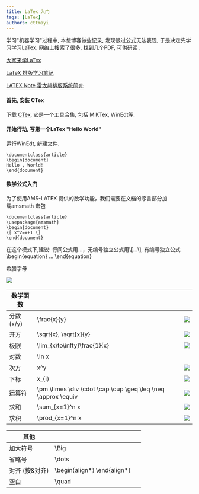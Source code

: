 ```yaml
---
title: LaTex 入门
tags: [LaTex]
authors: cttmayi
---
```


学习"机器学习"过程中, 本想博客做些记录, 发现很过公式无法表现, 于是决定先学习学习LaTex. 网络上搜索了很多, 找到几个PDF, 可供研读 .

[大家来学LaTex](http://vdisk.weibo.com/s/uHJ9-OCEyxyHb)

[LaTeX 排版学习笔记](https://pan.baidu.com/s/1hr7yHhi##list/path=%2F)

[LATEX Note 雷太赫排版系统简介](http://www.dralpha.com/zh/tech/lnotes2.pdf)

#### 首先, 安装 CTex

下载 [CTex](http://www.ctex.org/CTeXDownload), 它是一个工具合集, 包括 MiKTex, WinEdt等.

#### 开始行动, 写第一个LaTex "Hello World"

运行WinEdt, 新建文件.

```
\documentclass{article}
\begin{document}
Hello , World!
\end{document}
```

#### 数学公式入门

为了使用AMS-LATEX 提供的数学功能，我们需要在文档的序言部分加  
载amsmath 宏包

```
\documentclass{article}
\usepackage{amsmath}
\begin{document}
\[ x^2=x+1 \]
\end{document}
```

在这个模式下,建议: 行间公式用$...$，无编号独立公式用\\\[...\\\], 有编号独立公式 \\begin\{equation\} ... \\end\{equation\}

希腊字母

![](https://static.oschina.net/uploads/space/2016/1225/230525_kLUE_1169303.png)


| 数学函数 | | |
|---|---|---|
| 分数(x/y) | \\frac\{x\}\{y\} | ![](https://static.oschina.net/uploads/space/2016/1225/234450_AyH5_1169303.png) |
| 开方 | \\sqrt\{x\}, \\sqrt\[x\]\{y\} | ![](https://static.oschina.net/uploads/space/2016/1225/234734_isXE_1169303.png) |
| 极限 | \\lim_\{x\\to\\infty\}\\frac\{1\}\{x\} | ![](https://static.oschina.net/uploads/space/2016/1225/235310_gS1X_1169303.png) |
| 对数 | \\ln x |   |
| 次方 | x^y | ![](https://static.oschina.net/uploads/space/2016/1225/235202_yuCG_1169303.png) |
| 下标 | x_\{i\} | ![](https://static.oschina.net/uploads/space/2016/1225/235633_dtpo_1169303.png) |
| 运算符 | \\pm \\times \\div \\cdot \\cap \\cup \\geq \\leq \\neq \\approx \\equiv | ![](https://static.oschina.net/uploads/space/2016/1226/000034_302u_1169303.png) |
| 求和 | \\sum_\{x=1\}^n x | ![](https://static.oschina.net/uploads/space/2016/1226/002046_7xLY_1169303.png) |
| 求积 | \\prod_\{x=1\}^n x | ![](https://static.oschina.net/uploads/space/2016/1226/002742_BL3F_1169303.png) |



| 其他 | | |
|---|---|---|
| 加大符号 | \\Big |   |
| 省略号 | \\dots |   |
| 对齐 (按&对齐) | \\begin\{align*\} \\end\{align*\} |   |
| 空白 | \\quad |   |